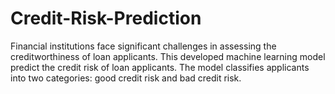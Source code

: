 # Credit-Risk-Prediction
Financial institutions face significant challenges in assessing the creditworthiness of loan applicants. This developed machine learning model predict the credit risk of loan applicants. The model classifies applicants into two categories: good credit risk and bad credit risk. 
